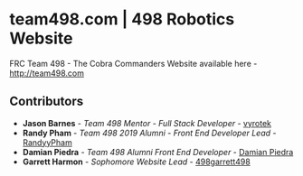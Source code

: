 # team498.com | 498 Robotics Website
FRC Team 498 - The Cobra Commanders Website available here - http://team498.com
## Contributors
* **Jason Barnes** - *Team 498 Mentor* - *Full Stack Developer* - [vyrotek](https://github.com/vyrotek)
* **Randy Pham** - *Team 498 2019 Alumni* - *Front End Developer Lead* - [RandyyPham](https://github.com/randyypham)
* **Damian Piedra** - *Team 498 Alumni Front End Developer* - [Damian Piedra](https://github.com/DamianPX)
* **Garrett Harmon** - *Sophomore Website Lead* - [498garrett498](https://github.com/498Garrett498)